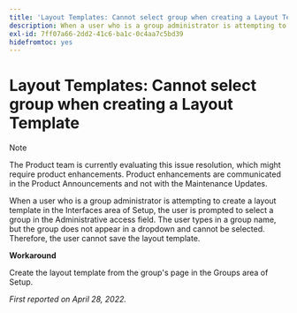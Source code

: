 ```yaml
---
title: 'Layout Templates: Cannot select group when creating a Layout Template'
description: When a user who is a group administrator is attempting to create a layout template in the Interfaces area of Setup, the user is prompted to select a group in the Administrative access field. The user types in a group name, but the group does not appear in a dropdown and cannot be selected. Therefore, the user cannot save the layout template.
exl-id: 7ff07a66-2dd2-41c6-ba1c-0c4aa7c5bd39
hidefromtoc: yes
---
```

# Layout Templates: Cannot select group when creating a Layout Template

>[!NOTE]
>
>The Product team is currently evaluating this issue resolution, which might require product enhancements. Product enhancements are communicated in the Product Announcements and not with the Maintenance Updates.

When a user who is a group administrator is attempting to create a layout template in the Interfaces area of Setup, the user is prompted to select a group in the Administrative access field. The user types in a group name, but the group does not appear in a dropdown and cannot be selected. Therefore, the user cannot save the layout template.

**Workaround**

Create the layout template from the group's page in the Groups area of Setup.

_First reported on April 28, 2022._
